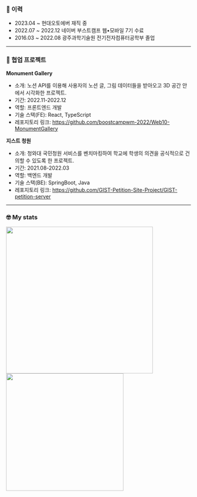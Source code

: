 <!--
**koseyeon/koseyeon** is a ✨ _special_ ✨ repository because its `README.md` (this file) appears on your GitHub profile.

Here are some ideas to get you started:

- 🔭 I’m currently working on ...
- 🌱 I’m currently learning ...
- 👯 I’m looking to collaborate on ...
- 🤔 I’m looking for help with ...
- 💬 Ask me about ...
- 📫 How to reach me: ...
- 😄 Pronouns: ...
- ⚡ Fun fact: ...
-->
### 👋 이력
- 2023.04 ~         현대오토에버 재직 중
- 2022.07 ~ 2022.12 네이버 부스트캠프 웹•모바일 7기 수료
- 2016.03 ~ 2022.08 광주과학기술원 전기전자컴퓨터공학부 졸업

---
### 🌱 협업 프로젝트

**Monument Gallery**
- 소개: 노션 API를 이용해 사용자의 노션 글, 그림 데이터들을 받아오고 3D 공간 안에서 시각화한 프로젝트.
- 기간: 2022.11-2022.12
- 역할: 프론트엔드 개발 
- 기술 스택(FE): React, TypeScript
- 레포지토리 링크: https://github.com/boostcampwm-2022/Web10-MonumentGallery

**지스트 청원**
- 소개: 청와대 국민청원 서비스를 벤치마킹하여 학교에 학생의 의견을 공식적으로 건의할 수 있도록 한 프로젝트.
- 기간: 2021.08-2022.03
- 역할: 백엔드 개발
- 기술 스택(BE): SpringBoot, Java
- 레포지토리 링크: https://github.com/GIST-Petition-Site-Project/GIST-petition-server
---
### 🤓 My stats 

<span><img width="400px" src="https://github-readme-stats.vercel.app/api?username=koseyeon&show_icons=true"></span>
<span><img width="320px" src="http://mazassumnida.wtf/api/v2/generate_badge?boj=koseyeon"></span>
<!--[![Top Langs](https://github-readme-stats.vercel.app/api/top-langs/?username=koseyeon&langs_count=8)](https://github.com/koseyeon)-->
<!-- [![wakatime stats](https://github-readme-stats.vercel.app/api/wakatime?username=koseyeon&layout=compact&theme=dracula)](https://github.com/koseyeon) -->
